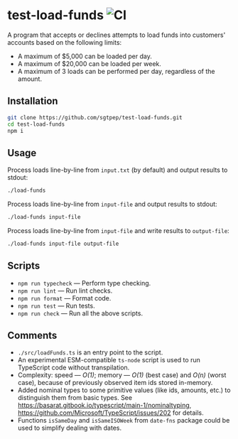 # test-load-funds ![CI](https://github.com/sgtpep/test-load-funds/workflows/CI/badge.svg)

A program that accepts or declines attempts to load funds into customers' accounts based on the following limits:

- A maximum of $5,000 can be loaded per day.
- A maximum of $20,000 can be loaded per week.
- A maximum of 3 loads can be performed per day, regardless of the amount.

## Installation

```sh
git clone https://github.com/sgtpep/test-load-funds.git
cd test-load-funds
npm i
```

## Usage

Process loads line-by-line from `input.txt` (by default) and output results to stdout:

```sh
./load-funds
```

Process loads line-by-line from `input-file` and output results to stdout:

```sh
./load-funds input-file
```

Process loads line-by-line from `input-file` and write results to `output-file`:

```sh
./load-funds input-file output-file
```

## Scripts

- `npm run typecheck` — Perform type checking.
- `npm run lint` — Run lint checks.
- `npm run format` — Format code.
- `npm run test` — Run tests.
- `npm run check` — Run all the above scripts.

## Comments

- `./src/loadFunds.ts` is an entry point to the script.
- An experimental ESM-compatible `ts-node` script is used to run TypeScript code without transpilation.
- Complexity: speed — _O(1)_; memory — _O(1)_ (best case) and _O(n)_ (worst case), because of previously observed item ids stored in-memory.
- Added nominal types to some primitive values (like ids, amounts, etc.) to distinguish them from basic types. See https://basarat.gitbook.io/typescript/main-1/nominaltyping, https://github.com/Microsoft/TypeScript/issues/202 for details.
- Functions `isSameDay` and `isSameISOWeek` from `date-fns` package could be used to simplify dealing with dates.
